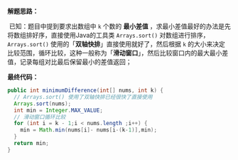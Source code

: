 **解题思路：**

​	已知：题目中提到要求出数组中 `k` 个数的 **最小差值** ，求最小差值最好的办法是先将数组排好序，直接使用Java的工具类 `Arrays.sort()` 对数组进行排序，`Arrays.sort()` 使用的「**双轴快排**」直接使用就好了，然后根据 `k` 的大小来决定比较范围，循环比较，这种一般称为「**滑动窗口**」，然后比较窗口内的最大最小差值，记录每组对比最后保留最小的差值返回；



**最终代码：**

```java
public int minimumDifference(int[] nums, int k) {
  // Arrays.sort() 使用了双轴快排已经很快了直接使用
  Arrays.sort(nums);
  int min = Integer.MAX_VALUE;
  // 滑动窗口循环比较
  for (int i = k - 1;i < nums.length ;i++) {
    min = Math.min(nums[i]- nums[i-(k-1)],min);
  }
  return min;
}
```

